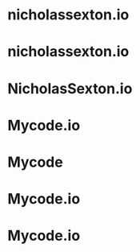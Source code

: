 # nicholassexton.io
# nicholassexton.io
# NicholasSexton.io
# Mycode.io
# Mycode
# Mycode.io
# Mycode.io
